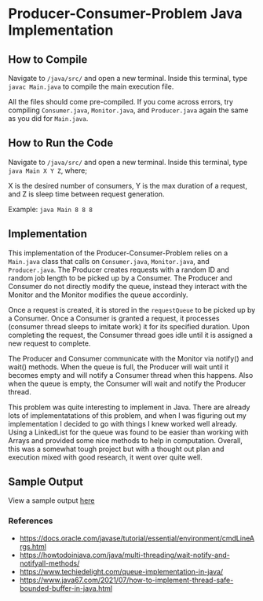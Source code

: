# Producer-Consumer-Problem Java Implementation

## How to Compile

Navigate to `/java/src/` and open a new terminal. Inside this terminal, type `javac Main.java` to compile the main execution file. 

All the files should come pre-compiled. If you come across errors, try compiling `Consumer.java`, `Monitor.java`, and `Producer.java` again the same as you did for `Main.java`.

## How to Run the Code

Navigate to `/java/src/` and open a new terminal. Inside this terminal, type `java Main X Y Z`, where;

X is the desired number of consumers, Y is the max duration of a request, and Z is sleep time between request generation.

Example: `java Main 8 8 8 `

## Implementation

This implementation of the Producer-Consumer-Problem relies on a `Main.java` class that calls on `Consumer.java`, `Monitor.java`, and `Producer.java`. The Producer creates requests with a random ID and random job length to be picked up by a Consumer. The Producer and Consumer do not directly modify the queue, instead they interact with the Monitor and the Monitor modifies the queue accordinly. 

Once a request is created, it is stored in the `requestQueue` to be picked up by a Consumer. Once a Consumer is granted a request, it processes (consumer thread sleeps to imitate work) it for its specified duration. Upon completing the request, the Consumer thread goes idle until it is assigned a new request to complete.

The Producer and Consumer communicate with the Monitor via notify() and wait() methods. When the queue is full, the Producer will wait until it becomes empty and will notify a Consumer thread when this happens. Also when the queue is empty, the Consumer will wait and notify the Producer thread.

This problem was quite interesting to implement in Java. There are already lots of implementatations of this problem, and when I was figuring out my implementation I decided to go with things I knew worked well already. Using a LinkedList for the queue was found to be easier than working with Arrays and provided some nice methods to help in computation. Overall, this was a somewhat tough project but with a thought out plan and execution mixed with good research, it went over quite well.

## Sample Output

View a sample output [here](src/sampleoutput.txt) 

### References

- https://docs.oracle.com/javase/tutorial/essential/environment/cmdLineArgs.html
- https://howtodoinjava.com/java/multi-threading/wait-notify-and-notifyall-methods/
- https://www.techiedelight.com/queue-implementation-in-java/
- https://www.java67.com/2021/07/how-to-implement-thread-safe-bounded-buffer-in-java.html

